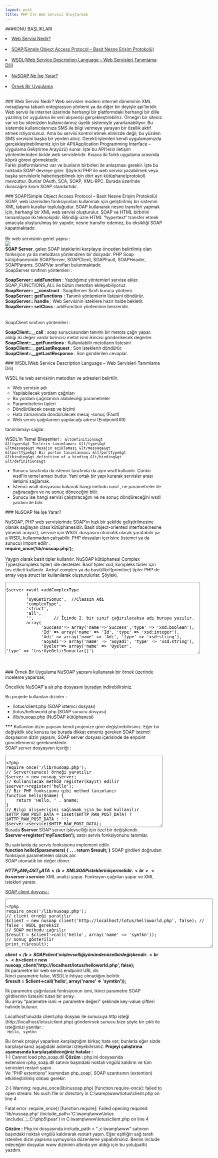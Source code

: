 ```yaml
---
layout: post
title: PHP İle Web Servisi Oluşturmak
---
```

###KONU BAŞLIKLARI

<li><a href="#web-service"> Web Servisi Nedir?</a></li><br>
<li><a href="#soap"> SOAP(Simple Object Access Protocol – Basit Nesne Erişim Protokolü)</a></li><br>
<li><a href="#wsdl"> WSDL(Web Service Description Language – Web Servisleri Tanımlama Dili)</a></li><br>
<li><a href="#nusoap"> NuSOAP Ne İşe Yarar?</a></li><br>
<li><a href="#sample"> Örnek Bir Uygulama</a></li><br>

###<a id="web-service"> Web Servisi Nedir? </a>
  Web servisler modern internet döneminin XML mesajlaşma tabanlı entegrasyon yöntemi ya da diğer bir deyişle api’leridir. 
Web servis ile internet üzerinde herhangi bir platformdaki herhangi bir dille yazılmış bir uygulama ile veri alışverişi
gerçekleştirebilriz. Örneğin bir siteniz var ve bu sitenizden kullanıcılarınız üyelik sistemiyle yararlanabiliyor. 
Bu sistemde kullanıcılarınıza SMS ile bilgi vermeye yarayan bir özellik aktif etmek istiyorsunuz. Ama bu servisi kontrol 
etmek elimizde değil; bu yüzden SMS servisini başka bir yerden alırız. Gerekli işlemleri kendi uygulamamızda gerçekleştirebilmemiz
için bir API(Application Programming Interface – Uygulama Geliştirme Arayüzü) sunar. İşte bu API’lerin iletişim yöntemlerinden
biride web servisleridir. Kısaca iki farklı uygulama arasında köprü görevi görmektedir.
<br>
  Farklı platformlarımız var ve bunların birbirleri ile anlaşması gerekir. İşte bu noktada SOAP devreye girer. Şöyle ki PHP ile
web servisi yazabilmek veya başka servislerle haberleşebilmek için dört ayrı kütüphane(protokol) mevcuttur. Bunlar OAuth, SCA,
SOAP, XML-RPC. Burada üzerinde duracağım kısım SOAP standartıdır.

###<a id="soap"> SOAP(Simple Object Access Protocol – Basit Nesne Erişim Protokolü) </a>
  SOAP, web üzerinden fonksiyonları kullanmak için geliştirilmiş bri sistemin XML tabanlı kurallar topluluğudur. SOAP kullanarak nesne transferi yapmak için, herhangi bir XML web servisi oluşturulur. SOAP ve HTML birbirini tamamlayan iki teknolojidir. Bilindiği üzre HTML “hypertext” transfer etmek amacıyla oluşturulmuş bir yapıdır; nesne transfer edemez, bu eksikliği SOAP kapatmaktadır.
<br><br>
Bir web servisinin genel yapısı :
<br>
<img src="/images/php_webService/runtime.gif"></a>
<br>
  <b>SOAP Server</b>, gelen SOAP isteklerini karşılayıp önceden belirtilmiş olan fonksiyon ya da metodlara yönlendiren bir dosyadır.
PHP Soap kütüphanesinde SOAPServer, SOAPClient, SOAPFault, SOAPHeader, SOAPParams, SOAPVar sınıfları bulunmaktadır. <br>
SoapServer sınıfının yöntemleri :<br>

<b>SoapServer:: addFunction</b> : Yazdığımız yöntemleri servise ekler. SOAP_FUNCTIONS_ALL ile bütün metotları ekleyebiliyoruz.<br>
<b>SoapServer:: __construct</b> : SoapServer Sınıfı kurucu yöntemi.<br>
<b>SoapServer:: getFunctions</b> : Tanımlı yöntemlerin listesini döndürür.<br>
<b>SoapServer:: handle</b> : Web Servisinin isteklere hazır halde bekletir.<br>
<b>SoapServer:: setClass</b> : addFunction yönteminin benzeridir.<br>
<br><br>
SoapClient sınıfının yöntemleri :<br>

<b>SoapClient::__call</b> : soap sunucusundan tanımlı bir metota çağrı yapar. aldığı iki değer vardır birincisi metot ismi ikincisi gönderikecek değerler.<br>
<b>SoapClient::__getFunctions</b> : Kullanılabilir metotların listesini<br>
<b>SoapClient::__getLastRequest</b> : Son isteklerin döndürür.<br>
<b>SoapClient::__getLastResponse</b> : Son gönderilen cevaplar.<br>


###<a id="wsdl"> WSDL(Web Service Description Language – Web Servisleri Tanımlama Dili)</a>

  WSDL ile web servisinin metodları ve adresleri belirtilir.
<ul type="circle"> 
<li>Web servisin adı</li>
<li>Yapılabilecek yordam çağrıları</li>
<li>Bu yordam çağrılarının alabileceği parametreler</li>
<li>Parametrelerin tipleri</li>
<li>Döndürülecek cevap ve biçimi</li>
<li>Hata zamanında döndürülecek mesaj -sonuç (Fault)</li>
<li>Web servis çağrılarının yapılacağı adresi (EndpointURI)</li>
</ul>
tanımlamayı sağlar. 

WSDL'in Temel Bileşenleri :
<code>
&ltdefinitions&gt
     &lttypes&gt
     Türlerin tanımlaması
     &lt/types&gt
     &ltmessage&gt
     Mesajın açıklaması
     &lt/message&gt
     &ltportType&gt
     Bir portun tanımlanması
     &lt/portType&gt
     &ltbinding&gt
     definition of a binding
     &lt/binding&gt 
&lt/definitions&gt
</code>

 - Sunucu tarafında da istemci tarafında da aynı wsdl kullanılır. Çünkü wsdl’in temel amacı budur. Yani ortak bir yapı kurarak
servisler arası iletişimi sağlamak.
 - İstemci wsdl dosyasına bakarak hangi metodu nasıl , ne parametreler ile çağıracağını ve ne sonuç döneceğini bilir.
 - Sunucu ise hangi servisi çalıştıracağını ve ne sonuç döndüreceğini wsdl yardımı ile bilir.


###<a id="nusoap"> NuSOAP Ne İşe Yarar?</a>

  NuSOAP, PHP web servislerinde SOAP’ın hızlı bir şekilde geliştirilmesine olanak sağlayan class kütüphanesidir.  Basit object-oriented interface(nesne yönemli arayüz), service için WSDL dosyasını otomatik olarak yaratabilir ya a WSDL kullanmadan çalışabilir. PHP dosyaları içerisine (istemci ya da sunucu) import edilir . <br>
   <b>require_once(‘lib/nusoap.php’);</b><br>
<br>
  Yaygın olarak basit tipler kullanılır. NuSOAP kütüphanesi Complex  Types(kompleks tipler) ide destekler. Basit tipler xsd, kompleks türler için tns etiketi kullanılır.
Ardışıl complex ya da basit/ilkel(primitive) tipler PHP de array veya struct lar kullanılarak oluşturulurlar. Şöyleki,
<br>
<textarea rows="15" cols="75"> 
$server->wsdl->addComplexType
        (
        'UyeGetirSonuc',  //Classın Adı
        'complexType', 
        'struct', 
        'all', 
        '',        // İçinde 2. bir sınıf çağırılacaksa adı buraya yazılır.
        array(  
              'Success'=> array('name'=>'Success','type' => 'xsd:boolean'),
              'Id' => array('name' => 'Id', 'type' => 'xsd:integer'),
              'Adi' => array('name' => 'Adi', 'type' => 'xsd:string'),
              'Soyadi'=> array('name' => 'Soyadi', 'type' => 'xsd:string'),
              'Uyeler'=> array('name' => 'Uyeler', 'type' => 'tns:UyeGetirSonuclar[]')
        )
);  
</textarea>

<br><br>
###<a id="sample"> Örnek Bir Uygulama</a>
NuSOAP yapısını kullanarak bir örnek üzerinde inceleme yaparsak;

Öncelikle NuSOAP'a ait php dosyasını <a href="https://www.dropbox.com/s/p77xw1bxottyadg/nusoap.php" target="_blank">buradan </a>   indirebilirsiniz.

Bu projede kullanılan dizinler :
- /lotus/client.php (SOAP istemci dosyası)
- /lotus/helloworld.php (SOAP sunucu dosyası)
- /lib/nusoap.php (NuSOAP kütüphanesi)<br>

<b>***</b> Kullanılan dizin yapısını kendi projenize göre değiştirebilirsiniz. Eğer bir değişiklik söz konusu ise burada dikkat etmeniz gereken SOAP istemci dosyasının dizin yapısını, SOAP server dosyası içerisinde de enpoint güncellemeniz gerekmektedir.<br>
SOAP server dosyasının içeriği :
<br>
<textarea rows="15" cols="60"> 
&lt?php
require_once('/lib/nusoap.php');
// Server(sunucu) örneği yaratılır
$server = new nusoap_server;
// Kullanılacak method register(kayıt) edilir
$server->register('hello');
// Bir PHP fonksiyonu gibi method tanımlanır
function hello($name) {
    return 'Hello, ' . $name;
}
// Bilgi alışverişini sağlamak için bu kod kullanılır
$HTTP_RAW_POST_DATA = isset($HTTP_RAW_POST_DATA) ? $HTTP_RAW_POST_DATA : '';
$server->service($HTTP_RAW_POST_DATA);
?&gt
</textarea>
<br>
Burada <b>$server</b>  SOAP server işlevselliği için özel bir değişkendir.<br>
<b>$server->register('myFunction');</b> satırı servis fonksiyonunu tanımlar.<br>

Bu satırlarda da servis fonksiyonu implement edilir.<br>
<b>
function hello($parameters) {
. . .
    return $result;
}</b>
SOAP girdileri doğrudan fonksiyon parametreleri olarak alır.<br>
SOAP otomatik bir değer döner.<br>

<b>$HTTP_RAW_POST_DATA</b> XML SOAP isteklerini içermelidir.<br>
<b>$server->service</b> XML analizi yapar. Fonksiyon çağrıları yapar ve XML istekleri yaratır.<br>

<u>SOAP client dosyası :</u>
<textarea rows="10" cols="80"> 
&lt?php 
require_once('/lib/nusoap.php');
// client örneği yaratılır
$client = new nusoap_client('http://localhost/lotus/helloworld.php', false); // false : WSDL gereksiz
// SOAP methodu çağrılır 
$result = $client->call('hello', array('name' => 'symtkn'));
// sonuç gösterilir
print_r($result);
?&gt
</textarea>

<b>$client</b> SOAP client’ın işlevselliği yönünden özel bir değişkendir.<br>
<b>$client = new nusoap_client('http://localhost/lotus/helloworld.php', false);</b><br>
İlk parametre bir web servis endpoint URL dir.<br>
İkinci parametre false, WSDL’e ihtiyaç olmadığını belirtir.<br>
<b>$result = $client->call('hello', array('name' => 'symtkn'));</b><br>

İlk parametre çağırılacak fonksiyonun ismi, ikinci parametre SOAP girdilerinin listesini tutan bir array. <br>
Bu array “parametre ismi => parametre değeri” şeklinde key-value çiftleri halinde bulunur.<br>

Localhost’unuzda  client.php dosyası ile sunucuya http isteği (http://localhost/lotus/client.php) gönderirsek sunucu bize şöyle bir çıktı ile isteğimizi yanıtlar :
<br><code>
Hello, symtkn
</code><br>

Bu örnek projeyi yaparken karşılaştığım birkaç hata var; bunlarla eğer sizde karşılaşırsanız aşağıdaki adımları izleyebilirsiniz.
<b>Projeyi çalıştırma aşamasında karşılaşabileceğiniz hatalar  :</b>
<br>
1-) Cannot load php_soap.dll
<b>Çözüm :</b>
php.ini dosyasında extension=php_soap.dll satırını başındaki noktalı virgülü kaldırın ve tüm servisleri restart yapın.<br>
Ve “PHP extentions” kısmından php_soap’, SOAP uzantısının (extention) etkinleştirilmiş olması gerekir.

2-) Warning: require_once(lib/nusoap.php) [function.require-once]: failed to open stream: No such file or directory in C:\wamp\www\lotus\client.php on line 4

Fatal error: require_once() [function.require]: Failed opening required 'lib/nusoap.php' (include_path='C:\wamp\www\lotus \include/..;.;C:\php5\pear') in C:\wamp\www\lotus\client.php on line 4

<b>Çözüm :</b>
Php.ini dosyasında   include_path = ".;c:\wamp\www\" satırının başındaki noktalı virgülü kaldırarak restart yapın. Eğer eşitliğin sağ tarafı istenilen dizin yapısına uymuyorsa düzenleme yapabilirsiniz. Benim include edeceğim dosyalar www dizininin altında yer aldığı için bu yolu(path) yazdım.


